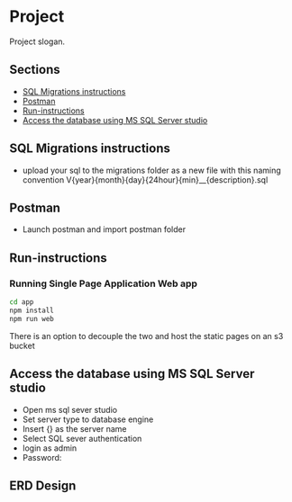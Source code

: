 # Project

Project slogan.

## Sections
- [SQL Migrations instructions](#SQL-Migrations-instructions)
- [Postman](#Postman)
- [Run-instructions](#Run-instrutions)
- [Access the database using MS SQL Server studio](#database-access)

## SQL Migrations instructions
- upload your sql to the migrations folder as a new file with this naming convention V{year}{month}{day}{24hour}{min}__{description}.sql

## Postman
- Launch postman and import postman folder 

## Run-instructions
### Running Single Page Application Web app
```sh
cd app
npm install
npm run web
```
There is an option to decouple the two and host the static pages on an s3 bucket

## Access the database using MS SQL Server studio
- Open ms sql sever studio
- Set server type to database engine
- Insert {} as the server name
- Select SQL sever authentication
- login as admin
- Password: 

## ERD Design

